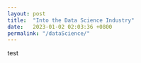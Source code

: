 ```yaml
---
layout: post
title:  "Into the Data Science Industry"
date:   2023-01-02 02:03:36 +0800
permalink: "/dataScience/"
---	
```

test